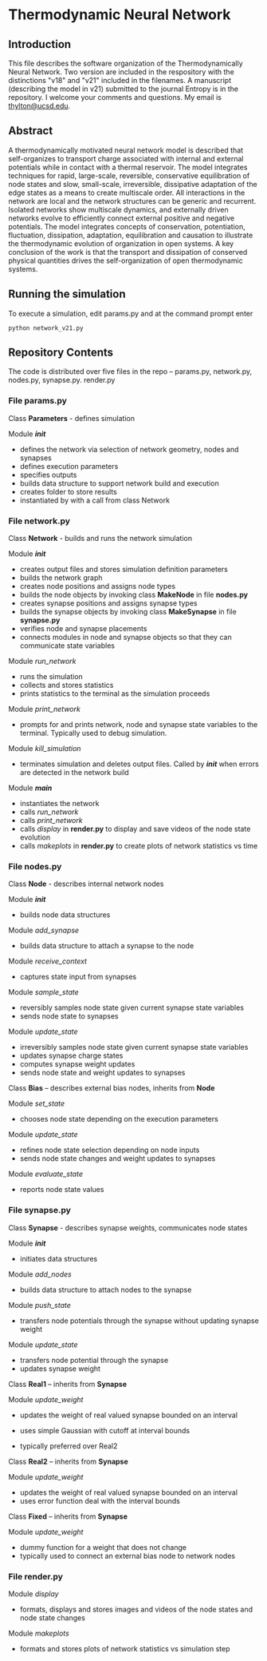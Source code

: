 # Thermodynamic Neural Network

## Introduction
This file describes the software organization of the Thermodynamically Neural Network.  Two version are included in the respository with the distinctions "v18" and "v21" included in the filenames.  A manuscript (describing the model in v21) submitted to the journal Entropy is in the repository.  I welcome your comments and questions.  My email is thylton@ucsd.edu.

## Abstract
A thermodynamically motivated neural network model is described that self-organizes to transport charge associated with internal and external potentials while in contact with a thermal reservoir. The model integrates techniques for rapid, large-scale, reversible, conservative equilibration of node states and slow, small-scale, irreversible, dissipative adaptation of the edge states as a means to create multiscale order.  All interactions in the network are local and the network structures can be generic and recurrent.  Isolated networks show multiscale dynamics, and externally driven networks evolve to efficiently connect external positive and negative potentials. The model integrates concepts of conservation, potentiation, fluctuation, dissipation, adaptation, equilibration and causation to illustrate the thermodynamic evolution of organization in open systems.  A key conclusion of the work is that the transport and dissipation of conserved physical quantities drives the self-organization of open thermodynamic systems.

## Running the simulation
To execute a simulation, edit params.py and at the command prompt enter

```
python network_v21.py
```

## Repository Contents

The code is distributed over five files in the repo – params.py, network.py, nodes.py, synapse.py. render.py

### File **params.py**

Class **Parameters** - defines simulation

 Module *__init__*
* defines the network via selection of network geometry, nodes and synapses
* defines execution parameters
* specifies outputs
* builds data structure to support network build and execution
* creates folder to store results
* instantiated by with a call from class Network


### File **network.py**

Class **Network** - builds and runs the network simulation

Module *__init__*
* creates output files and stores simulation definition parameters
* builds the network graph
* creates node positions and assigns node types
* builds the node objects by invoking class **MakeNode** in file **nodes.py**
* creates synapse positions and assigns synapse types
* builds the synapse objects by invoking class **MakeSynapse** in file **synapse.py**
* verifies node and synapse placements
* connects modules in node and synapse objects so that they can communicate state variables

Module *run_network*
* runs the simulation
* collects and stores statistics
* prints statistics to the terminal as the simulation proceeds

Module *print_network*
* prompts for and prints network, node and synapse state variables to the terminal.  Typically used to debug simulation.

Module *kill_simulation*
* terminates simulation and deletes output files.  Called by *__init__* when errors are detected in the network build

Module *__main__*
* instantiates the network
* calls *run_network*
* calls *print_network*
* calls *display* in **render.py** to display and save videos of the node state evolution
* calls *makeplots* in **render.py** to create plots of network statistics vs time


### File **nodes.py**

Class **Node** - describes internal network nodes

Module *__init__*
* builds node data structures

Module *add_synapse*
* builds data structure to attach a synapse to the node

Module *receive_context*
* captures state input from synapses

Module *sample_state*
* reversibly samples node state given current synapse state variables
* sends node state to synapses

Module *update_state*
* irreversibly samples node state given current synapse state variables
* updates synapse charge states
* computes synapse weight updates
* sends node state and weight updates to synapses

Class **Bias** – describes external bias nodes, inherits from **Node**

Module *set_state*
* chooses node state depending on the execution parameters

Module *update_state*
* refines node state selection depending on node inputs
* sends node state changes and weight updates to synapses

Module *evaluate_state*
* reports node state values


### File **synapse.py**

Class **Synapse** - describes synapse weights, communicates node states

Module *__init__*
* initiates data structures

Module *add_nodes*
* builds data structure to attach nodes to the synapse

Module *push_state*
* transfers node potentials through the synapse without updating synapse weight

Module *update_state*
* transfers node potential through the synapse
* updates synapse weight

Class **Real1** – inherits from **Synapse**

Module *update_weight*
* updates the weight of real valued synapse bounded on an interval
* uses simple Gaussian with cutoff at interval bounds

* typically preferred over Real2

Class **Real2** – inherits from **Synapse**

Module *update_weight*
* updates the weight of real valued synapse bounded on an interval
* uses error function deal with the interval bounds

Class **Fixed** – inherits from **Synapse**

Module *update_weight*
* dummy function for a weight that does not change
* typically used to connect an external bias node to network nodes


### File **render.py**

Module *display*
* formats, displays and stores images and videos of the node states and node state changes

Module *makeplots*
* formats and stores plots of network statistics vs simulation step
